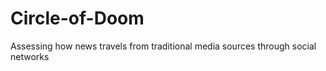 # Circle-of-Doom
Assessing how news travels from traditional media sources through social networks 
